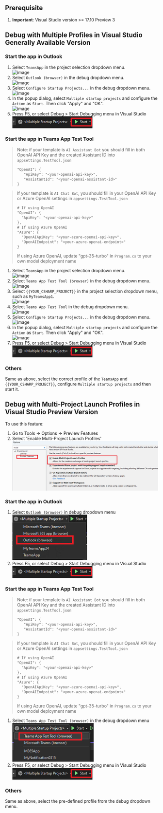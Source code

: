 ## Prerequisite

1. **Important**: Visual Studio version >= 17.10 Preview 3

## Debug with Multiple Profiles in Visual Studio Generally Available Version

### Start the app in Outlook
1. Select `TeamsApp` in the project selection dropdown menu.
<br/>![image](https://github.com/OfficeDev/TeamsFx/assets/15262146/e581920f-194e-4e6b-93c2-22ad633e328e)
2. Select `Outlook (browser)` in the debug dropdown menu.
<br/>![image](https://github.com/OfficeDev/TeamsFx/assets/15262146/d32a8f6b-901d-4e0f-a612-9deceea8b196)
3. Select `Configure Startup Projects...` in the debug dropdown menu.
<br/>![image](https://github.com/OfficeDev/TeamsFx/assets/15262146/2dffb4e4-492e-43bc-bb37-e30e5681600c)
4. In the popup dialog, select `Multiple startup projects` and configure the `Action` as `Start`. Then click "Apply" and "OK".
<br/>![image](https://github.com/OfficeDev/TeamsFx/assets/15262146/a195a824-45ac-45fc-92e8-3ebd9c582cc9)
5. Press F5, or select Debug > Start Debugging menu in Visual Studio
<br/>![image](https://raw.githubusercontent.com/OfficeDev/TeamsFx/dev/docs/images/visualstudio/debug/debug-button.png)

### Start the app in Teams App Test Tool

> Note: if your template is `AI Assistant Bot` you should fill in both OpenAI API Key and the created Assistant ID into `appsettings.TestTool.json`
>   ```
>   "OpenAI": {
>      "ApiKey": "<your-openai-api-key>",
>      "AssistantId": "<your-openai-assistant-id>"
>   }
>   ```

> If your template is `AI Chat Bot`, you should fill in your OpenAI API Key or Azure OpenAI settings in `appsettings.TestTool.json`
>    ```
>    # If using OpenAI
>    "OpenAI": {
>      "ApiKey": "<your-openai-api-key>"
>    },
>    # If using Azure OpenAI
>    "Azure": {
>      "OpenAIApiKey": "<your-azure-openai-api-key>",
>      "OpenAIEndpoint": "<your-azure-openai-endpoint>"
>    }
>    ```
> If using Azure OpenAI, update "gpt-35-turbo" in `Program.cs` to your own model deployment name

1. Select `TeamsApp` in the project selection dropdown menu.
<br/>![image](https://github.com/OfficeDev/TeamsFx/assets/15262146/e581920f-194e-4e6b-93c2-22ad633e328e)
2. Select `Teams App Test Tool (browser)` in the debug dropdown menu.
<br/>![image](https://github.com/OfficeDev/TeamsFx/assets/15262146/d32a8f6b-901d-4e0f-a612-9deceea8b196)
3. Select `{{YOUR_CSHARP_PROJECT}}` in the project selection dropdown menu, such as `MyTeamsApp1`.
<br/>![image](https://github.com/OfficeDev/TeamsFx/assets/15262146/e581920f-194e-4e6b-93c2-22ad633e328e)
4. Select `Teams App Test Tool` in the debug dropdown menu.
<br/>![image](https://github.com/OfficeDev/TeamsFx/assets/15262146/f8f3ff12-ae63-48c7-9cd1-4e6adafd0635)
5. Select `Configure Startup Projects...` in the debug dropdown menu.
<br/>![image](https://github.com/OfficeDev/TeamsFx/assets/15262146/2dffb4e4-492e-43bc-bb37-e30e5681600c)
6. In the popup dialog, select `Multiple startup projects` and configure the `Action` as `Start`. Then click "Apply" and "OK".
<br/>![image](https://github.com/OfficeDev/TeamsFx/assets/15262146/a195a824-45ac-45fc-92e8-3ebd9c582cc9)
7. Press F5, or select Debug > Start Debugging menu in Visual Studio
<br/>![image](https://raw.githubusercontent.com/OfficeDev/TeamsFx/dev/docs/images/visualstudio/debug/debug-button.png)

### Others

Same as above, select the correct profile of the `TeamsApp` and `{{YOUR_CSHARP_PROJECT}}`, configure `Multiple startup projects` and then start it.

## Debug with Multi-Project Launch Profiles in Visual Studio Preview Version

To use this feature:
1. Go to Tools -> Options -> Preview Features
2. Select 'Enable Multi-Project Launch Profiles'
<br/>![image](https://raw.githubusercontent.com/OfficeDev/TeamsFx/dev/docs/images/visualstudio/debug/enable-multiple-profiles-feature.png)

### Start the app in Outlook
1. Select `Outlook (browser)` in debug dropdown menu
<br/> ![image](https://raw.githubusercontent.com/OfficeDev/TeamsFx/dev/docs/images/visualstudio/debug/switch-to-outlook.png)
2. Press F5, or select Debug > Start Debugging menu in Visual Studio
<br/>![image](https://raw.githubusercontent.com/OfficeDev/TeamsFx/dev/docs/images/visualstudio/debug/debug-button.png)

### Start the app in Teams App Test Tool

> Note: if your template is `AI Assistant Bot` you should fill in both OpenAI API Key and the created Assistant ID into `appsettings.TestTool.json`
>   ```
>   "OpenAI": {
>      "ApiKey": "<your-openai-api-key>",
>      "AssistantId": "<your-openai-assistant-id>"
>   }
>   ```

> If your template is `AI Chat Bot`, you should fill in your OpenAI API Key or Azure OpenAI settings in `appsettings.TestTool.json`
>    ```
>    # If using OpenAI
>    "OpenAI": {
>      "ApiKey": "<your-openai-api-key>"
>    },
>    # If using Azure OpenAI
>    "Azure": {
>      "OpenAIApiKey": "<your-azure-openai-api-key>",
>      "OpenAIEndpoint": "<your-azure-openai-endpoint>"
>    }
>    ```
> If using Azure OpenAI, update "gpt-35-turbo" in `Program.cs` to your own model deployment name

1. Select `Teams App Test Tool (browser)` in the debug dropdown menu
<br/>![image](https://raw.githubusercontent.com/OfficeDev/TeamsFx/dev/docs/images/visualstudio/debug/switch-to-test-tool.png)
2. Press F5, or select Debug > Start Debugging menu in Visual Studio
<br/>![image](https://raw.githubusercontent.com/OfficeDev/TeamsFx/dev/docs/images/visualstudio/debug/debug-button.png)

### Others

Same as above, select the pre-defined profile from the debug dropdown menu.
